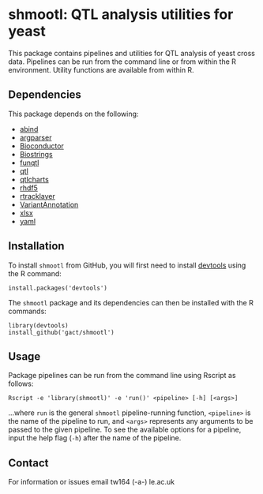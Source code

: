 # shmootl: QTL analysis utilities for yeast

This package contains pipelines and utilities for QTL analysis of yeast cross 
data. Pipelines can be run from the command line or from within the R 
environment. Utility functions are available from within R.

## Dependencies 

This package depends on the following:

- [abind](https://cran.r-project.org/web/packages/abind/index.html)
- [argparser](https://cran.r-project.org/web/packages/argparser/index.html)
- [Bioconductor](http://www.bioconductor.org/)
- [Biostrings](https://bioconductor.org/packages/release/bioc/html/Biostrings.html)
- [funqtl](https://github.com/ikwak2/funqtl)
- [qtl](http://www.rqtl.org/)
- [qtlcharts](http://kbroman.org/qtlcharts/)
- [rhdf5](http://bioconductor.org/packages/release/bioc/html/rhdf5.html)
- [rtracklayer](http://bioconductor.org/packages/devel/bioc/html/rtracklayer.html)
- [VariantAnnotation](https://bioconductor.org/packages/release/bioc/html/VariantAnnotation.html)
- [xlsx](https://cran.r-project.org/web/packages/xlsx/index.html)
- [yaml](https://cran.r-project.org/web/packages/yaml/index.html)

## Installation 

To install `shmootl` from GitHub, you will first need to install [devtools](https://github.com/hadley/devtools) using the R command:

```
install.packages('devtools')
```

The `shmootl` package and its dependencies can then be installed with the R commands:

```
library(devtools)
install_github('gact/shmootl')
```

## Usage 

Package pipelines can be run from the command line using Rscript as follows:

```
Rscript -e 'library(shmootl)' -e 'run()' <pipeline> [-h] [<args>]
```

...where `run` is the general `shmootl` pipeline-running function, `<pipeline>` 
is the name of the pipeline to run, and `<args>` represents any arguments to be 
passed to the given pipeline. To see the available options for a pipeline, input 
the help flag (`-h`) after the name of the pipeline.

## Contact

For information or issues email tw164 (-a-) le.ac.uk

